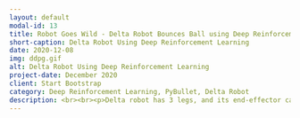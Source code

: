 ```yaml
---
layout: default
modal-id: 13
title: Robot Goes Wild - Delta Robot Bounces Ball using Deep Reinforcement Learning
short-caption: Delta Robot Using Deep Reinforcement Learning
date: 2020-12-08
img: ddpg.gif
alt: Delta Robot Using Deep Reinforcement Learning
project-date: December 2020
client: Start Bootstrap
category: Deep Reinforcement Learning, PyBullet, Delta Robot
description: <br><br><p>Delta robot has 3 legs, and its end-effector can only travel along the x, y, z directions in space and cannot rotate. How can we make this 3 dof robot bounce a ball as many times as possible? Check out <a href="https://ricoruotongjia.medium.com/robot-goes-wild-delta-robot-bounces-ball-using-deep-reinforcement-learning-ed21969aff0a">this Medium Article</a> and <a href="https://github.com/RicoJia/gym-delta-robot-trampoline">Github Code</a> to see how it becomes possible on the PyBullet Engine!</a></p>
---
```





